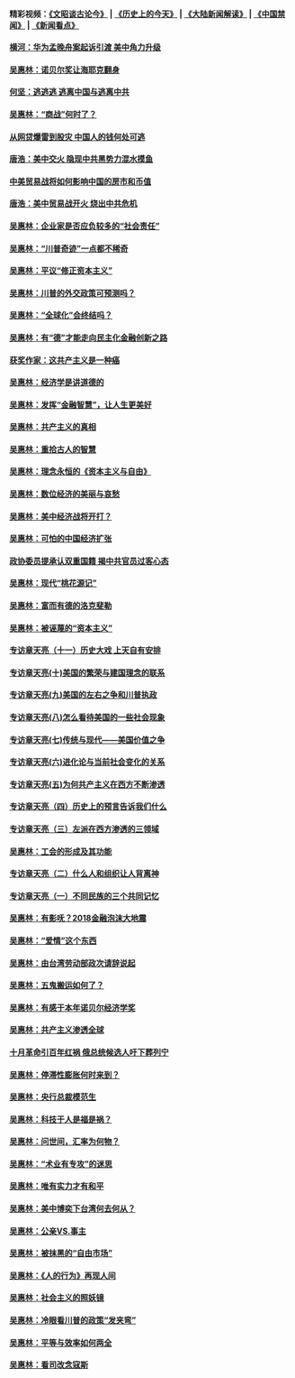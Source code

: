 #### 精彩视频：[《文昭谈古论今》](http://45.76.195.252/wenzhao) | [《历史上的今天》](http://45.76.195.252/today-in-history) | [《大陆新闻解读》](http://45.76.195.252/ntdtv-comedy) | [《中国禁闻》](http://45.76.195.252/ntdtv-news) | [《新闻看点》](http://45.76.195.252/news-insight) 

 #### [横河：华为孟晚舟案起诉引渡 美中角力升级](../pages/nsc423/n11027230.md?t=02121234?t=02121233) 

#### [吴惠林：诺贝尔奖让海耶克翻身](../pages/nsc423/n10890049.md?t=02121234?t=02121233) 

#### [何坚：逃逃逃 逃离中国与逃离中共](../pages/nsc423/n10592891.md?t=02121234?t=02121233) 

#### [吴惠林：“商战”何时了？](../pages/nsc423/n10573558.md?t=02121234?t=02121233) 

#### [从网贷爆雷到股灾 中国人的钱何处可逃](../pages/nsc423/n10572800.md?t=02121234?t=02121233) 

#### [唐浩：美中交火 隐现中共黑势力混水摸鱼](../pages/nsc423/n10544040.md?t=02121234?t=02121233) 

#### [中美贸易战将如何影响中国的房市和币值](../pages/nsc423/n10543697.md?t=02121234?t=02121233) 

#### [唐浩：美中贸易战开火 烧出中共危机](../pages/nsc423/n10540126.md?t=02121234?t=02121233) 

#### [吴惠林：企业家是否应负较多的“社会责任”](../pages/nsc423/n10535022.md?t=02121234?t=02121233) 

#### [吴惠林：“川普奇迹”一点都不稀奇](../pages/nsc423/n10512808.md?t=02121234?t=02121233) 

#### [吴惠林：平议“修正资本主义”](../pages/nsc423/n10495724.md?t=02121234?t=02121233) 

#### [吴惠林：川普的外交政策可预测吗？](../pages/nsc423/n10462387.md?t=02121234?t=02121233) 

#### [吴惠林：“全球化”会终结吗？](../pages/nsc423/n10452838.md?t=02121234?t=02121233) 

#### [吴惠林：有“德”才能走向民主化金融创新之路](../pages/nsc423/n10432292.md?t=02121234?t=02121233) 

#### [获奖作家：这共产主义是一种癌](../pages/nsc423/n10431541.md?t=02121234?t=02121233) 

#### [吴惠林：经济学是讲道德的](../pages/nsc423/n10398014.md?t=02121234?t=02121233) 

#### [吴惠林：发挥“金融智慧”，让人生更美好](../pages/nsc423/n10375019.md?t=02121234?t=02121233) 

#### [吴惠林：共产主义的真相](../pages/nsc423/n10351394.md?t=02121234?t=02121233) 

#### [吴惠林：重拾古人的智慧](../pages/nsc423/n10337691.md?t=02121234?t=02121233) 

#### [吴惠林：理念永恒的《资本主义与自由》](../pages/nsc423/n10316274.md?t=02121234?t=02121233) 

#### [吴惠林：数位经济的美丽与哀愁](../pages/nsc423/n10292946.md?t=02121234?t=02121233) 

#### [吴惠林：美中经济战将开打？](../pages/nsc423/n10258825.md?t=02121234?t=02121233) 

#### [吴惠林：可怕的中国经济扩张](../pages/nsc423/n10219147.md?t=02121234?t=02121233) 

#### [政协委员提承认双重国籍 揭中共官员过客心态](../pages/nsc423/n10208809.md?t=02121234?t=02121233) 

#### [吴惠林：现代“桃花源记”](../pages/nsc423/n10185234.md?t=02121234?t=02121233) 

#### [吴惠林：富而有德的洛克斐勒](../pages/nsc423/n10142264.md?t=02121234?t=02121233) 

#### [吴惠林：被诬蔑的“资本主义”](../pages/nsc423/n10124816.md?t=02121234?t=02121233) 

#### [专访章天亮（十一）历史大戏 上天自有安排](../pages/nsc423/n10094905.md?t=02121234?t=02121233) 

#### [专访章天亮(十)美国的繁荣与建国理念的联系](../pages/nsc423/n10094899.md?t=02121234?t=02121233) 

#### [专访章天亮(九)美国的左右之争和川普执政](../pages/nsc423/n10094889.md?t=02121234?t=02121233) 

#### [专访章天亮(八)怎么看待美国的一些社会现象](../pages/nsc423/n10094857.md?t=02121234?t=02121233) 

#### [专访章天亮(七)传统与现代——美国价值之争](../pages/nsc423/n10093140.md?t=02121234?t=02121233) 

#### [专访章天亮(六)进化论与当前社会变化的关系](../pages/nsc423/n10092036.md?t=02121234?t=02121233) 

#### [专访章天亮(五)为何共产主义在西方不断渗透](../pages/nsc423/n10083620.md?t=02121234?t=02121233) 

#### [专访章天亮（四）历史上的预言告诉我们什么](../pages/nsc423/n10083606.md?t=02121234?t=02121233) 

#### [专访章天亮（三）左派在西方渗透的三领域](../pages/nsc423/n10081115.md?t=02121234?t=02121233) 

#### [吴惠林：工会的形成及其功能](../pages/nsc423/n10080633.md?t=02121234?t=02121233) 

#### [专访章天亮（二）什么人和组织让人背离神](../pages/nsc423/n10076637.md?t=02121234?t=02121233) 

#### [专访章天亮（一）不同民族的三个共同记忆](../pages/nsc423/n10074188.md?t=02121234?t=02121233) 

#### [吴惠林：有影呒？2018金融泡沫大地震](../pages/nsc423/n10040534.md?t=02121234?t=02121233) 

#### [吴惠林：“爱情”这个东西](../pages/nsc423/n10019423.md?t=02121234?t=02121233) 

#### [吴惠林：由台湾劳动部政次请辞说起](../pages/nsc423/n9979679.md?t=02121234?t=02121233) 

#### [吴惠林：五鬼搬运如何了？](../pages/nsc423/n9925338.md?t=02121234?t=02121233) 

#### [吴惠林：有感于本年诺贝尔经济学奖](../pages/nsc423/n9871883.md?t=02121234?t=02121233) 

#### [吴惠林：共产主义渗透全球](../pages/nsc423/n9812748.md?t=02121234?t=02121233) 

#### [十月革命引百年红祸 俄总统候选人吁下葬列宁](../pages/nsc423/n9810182.md?t=02121234?t=02121233) 

#### [吴惠林：停滞性膨胀何时来到？](../pages/nsc423/n9764136.md?t=02121234?t=02121233) 

#### [吴惠林：央行总裁模范生](../pages/nsc423/n9728134.md?t=02121234?t=02121233) 

#### [吴惠林：科技于人是福是祸？](../pages/nsc423/n9672982.md?t=02121234?t=02121233) 

#### [吴惠林：问世间，汇率为何物？](../pages/nsc423/n9621788.md?t=02121234?t=02121233) 

#### [吴惠林：“术业有专攻”的迷思](../pages/nsc423/n9580363.md?t=02121234?t=02121233) 

#### [吴惠林：唯有实力才有和平](../pages/nsc423/n9529599.md?t=02121234?t=02121233) 

#### [吴惠林：美中博奕下台湾何去何从？](../pages/nsc423/n9483598.md?t=02121234?t=02121233) 

#### [吴惠林：公亲VS.事主](../pages/nsc423/n9425637.md?t=02121234?t=02121233) 

#### [吴惠林：被抹黑的“自由市场”](../pages/nsc423/n9351545.md?t=02121234?t=02121233) 

#### [吴惠林：《人的行为》再现人间](../pages/nsc423/n9296339.md?t=02121234?t=02121233) 

#### [吴惠林：社会主义的照妖镜](../pages/nsc423/n9243460.md?t=02121234?t=02121233) 

#### [吴惠林：冷眼看川普的政策“发夹弯”](../pages/nsc423/n9120684.md?t=02121234?t=02121233) 

#### [吴惠林：平等与效率如何两全](../pages/nsc423/n9075430.md?t=02121234?t=02121233) 

#### [吴惠林：看司改念寇斯](../pages/nsc423/n9024915.md?t=02121234?t=02121233) 

